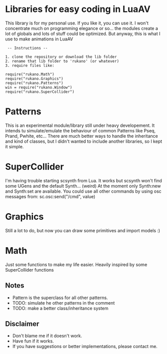 Libraries for easy coding in LuaAV
===================================

This library is for my personal use. If you like it, you can use it.
I won't concentrate much on programming elegance or so... the modules create a lot of globals and lots of stuff could be optimized. But anyway, this is what I use to make animations in LuaAV

~~~~~~~~~~~~~~~~~~~~~~~~~~~~~~~~~~~~~~~~~~~~~~~~~~~~~~~~
 -- Instructions --

1. clone the repository or download the lib folder
2. rename that lib folder to 'rukano' (or whatever)
3. require files like:

require("rukano.Math")
require("rukano.Graphics")
require("rukano.Patterns")
win = require("rukano.Window")
require("rukano.SuperCollider")
~~~~~~~~~~~~~~~~~~~~~~~~~~~~~~~~~~~~~~~~~~~~~~~~~~~~~~~~


Patterns
========

This is an experimental module/library still under heavy developement. It intends tu simulate/emulate the behaviour of common Patterns like Pseq, Prand, Pwhite, etc...
There are much better ways to handle the inheritance and kind of classes, but I didn't wanted to include  another libraries, so I kept it simple.

SuperCollider
=============

I'm having trouble starting scsynth from Lua. It works but scsynth won't find some UGens and the default Synth... (weird)
At the moment only Synth:new and Synth:set are available. You could use all other commands by using osc messages from:
sc.osc:send("/cmd", value)

Graphics
========

Still a lot to do, but now you can draw some primitives and import models :)

Math
====

Just some functions to make my life easier. Heavily inspired by some SuperCollider functions

Notes
-----

* Pattern is the superclass for all other patterns.
* TODO: simulate he other patterns in the comment
* TODO: make a better class/inheritance system

Disclaimer
----------

* Don't blame me if it doesn't work.
* Have fun if it works.
* If you have suggestions or better implementations, please contact me.